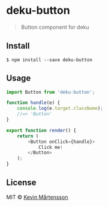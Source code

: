 # deku-button

> Button component for deku


## Install

```
$ npm install --save deku-button
```


## Usage

```js
import Button from 'deku-button';

function handle(e) {
	console.log(e.target.className);
	//=> 'Button'
}

export function render() {
	return (
		<Button onClick={handle}>
			Click me!
		</Button>
	);
}
```


## License

MIT © [Kevin Mårtensson](http://github.com/kevva)
